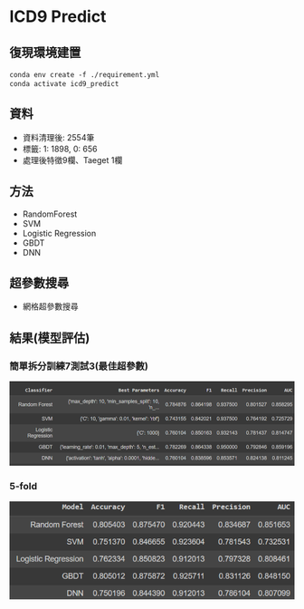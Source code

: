 # ICD9 Predict
## 復現環境建置
```
conda env create -f ./requirement.yml
conda activate icd9_predict
```
## 資料
- 資料清理後: 2554筆 
- 標籤: 1: 1898, 0: 656
- 處理後特徵9欄、Taeget 1欄


## 方法
- RandomForest
- SVM
- Logistic Regression
- GBDT
- DNN

## 超參數搜尋
- 網格超參數搜尋

## 結果(模型評估)
### 簡單拆分訓練7測試3(最佳超參數)
![train70_test30](bin/73.png)

### 5-fold
![5fold](bin/5-fold.png)